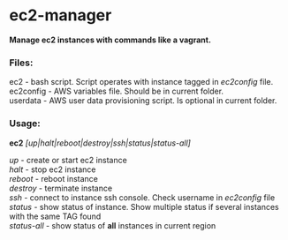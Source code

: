 # ec2-manager  
**Manage ec2 instances with commands like a vagrant.**

### Files:
ec2       - bash script. Script operates with instance tagged in _ec2config_ file.  
ec2config - AWS variables file. Should be in current folder.  
userdata  - AWS user data provisioning script. Is optional in current folder.  
  
### Usage:
 **ec2** _[up|halt|reboot|destroy|ssh|status|status-all]_

_up_      - create or start ec2 instance  
_halt_    - stop ec2 instance  
_reboot_  - reboot instance  
_destroy_ - terminate instance  
_ssh_     - connect to instance ssh console. Check username in _ec2config_ file  
_status_  - show status of instance. Show multiple status if several instances with the same TAG found  
_status-all_ - show status of **all** instances in current region  


